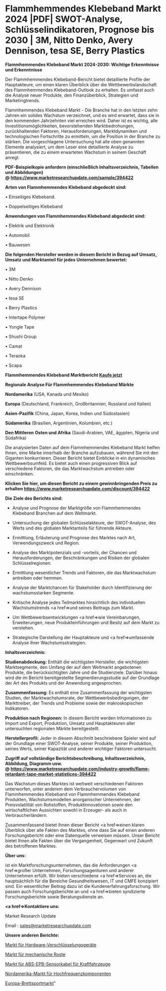 # Flammhemmendes Klebeband Markt 2024 |PDF| SWOT-Analyse, Schlüsselindikatoren, Prognose bis 2030 | 3M, Nitto Denko, Avery Dennison, tesa SE, Berry Plastics

<strong>Flammhemmendes Klebeband Markt 2024-2030: Wichtige Erkenntnisse und Erkenntnisse</strong>

Der Flammhemmendes Klebeband-Bericht bietet detaillierte Profile der Hauptakteure, um einen klaren Überblick über die Wettbewerbslandschaft des Flammhemmendes Klebeband-Outlook zu erhalten. Es umfasst auch die Analyse neuer Produkte, den Finanzüberblick, Strategien und Marketingtrends.

Flammhemmendes Klebeband Markt - Die Branche hat in den letzten zehn Jahren ein solides Wachstum verzeichnet, und es wird erwartet, dass sie in den kommenden Jahrzehnten viel erreichen wird. Daher ist es wichtig, alle Investitionsmöglichkeiten, bevorstehenden Marktbedrohungen, zurückhaltenden Faktoren, Herausforderungen, Marktdynamiken und technologischen Fortschritte zu ermitteln, um die Position in der Branche zu stärken. Die vorgeschlagene Untersuchung hat alle oben genannten Elemente analysiert, um dem Leser eine detaillierte Analyse zu präsentieren, die zu einem erwarteten Wachstum in seinem Geschäft anregt.

<strong><b>PDF-Beispielkopie anfordern (einschließlich Inhaltsverzeichnis, Tabellen und Abbildungen) @ </b></strong><strong><a href=https://www.marketresearchupdate.com/sample/394422><strong>https://www.marketresearchupdate.com/sample/394422</u></a></strong></strong>

<strong>Arten von Flammhemmendes Klebeband abgedeckt sind:</strong>

• Einseitiges Klebeband.

• Doppelseitiges Klebeband

<strong>Anwendungen von Flammhemmendes Klebeband abgedeckt sind:</strong>

• Elektrik und Elektronik

• Automobil

• Bauwesen

<strong>Die folgenden Hersteller werden in diesem Bericht in Bezug auf Umsatz, Umsatz und Marktanteil für jedes Unternehmen bewertet:</strong>

• 3M

• Nitto Denko

• Avery Dennison

• tesa SE

• Berry Plastics

• Intertape Polymer

• Yongle Tape

• Shushi Group

• Camat

• Teraoka

• Scapa

<strong>Flammhemmendes Klebeband Marktbericht <a href=https://www.marketresearchupdate.com/buynow/394422>Kaufe jetzt</a></strong>

<strong>Regionale Analyse Für Flammhemmendes Klebeband Märkte</strong>

<strong>Nordamerika</strong> (USA, Kanada und Mexiko)

<strong>Europa</strong> (Deutschland, Frankreich, Großbritannien, Russland und Italien)

<strong>Asien-Pazifik</strong> (China, Japan, Korea, Indien und Südostasien)

<strong>Südamerika</strong> (Brasilien, Argentinien, Kolumbien, etc.)

<strong>Den Mittleren</strong> <strong>Osten und Afrika</strong> (Saudi-Arabien, VAE, ägypten, Nigeria und Südafrika)

Die analysierten Daten auf dem Flammhemmendes Klebeband Markt helfen Ihnen, eine Marke innerhalb der Branche aufzubauen, während Sie mit den Giganten konkurrieren. Dieser Bericht bietet Einblicke in ein dynamisches Wettbewerbsumfeld. Es bietet auch einen progressiven Blick auf verschiedene Faktoren, die das Marktwachstum antreiben oder einschränken.

<strong>Klicken Sie hier, um diesen Bericht zu einem gewinnbringenden Preis zu erhalten
</strong><strong><a href=https://www.marketresearchupdate.com/discount/394422>https://www.marketresearchupdate.com/discount/394422</b></u></strong></a>

<strong>Die Ziele des Berichts sind:</strong>

- Analyse und Prognose der Marktgröße von Flammhemmendes Klebeband Branchen auf dem Weltmarkt.

- Untersuchung der globalen Schlüsselakteure, der SWOT-Analyse, des Werts und des globalen Marktanteils für führende Akteure.

- Ermittlung, Erläuterung und Prognose des Marktes nach Art, Verwendungszweck und Region.

- Analyse des Marktpotenzials und -vorteils, der Chancen und Herausforderungen, der Beschränkungen und Risiken der globalen Schlüsselregionen.

- Ermittlung wesentlicher Trends und Faktoren, die das Marktwachstum antreiben oder hemmen.

- Analyse der Marktchancen für Stakeholder durch Identifizierung der wachstumsstarken Segmente.

- Kritische Analyse jedes Teilmarktes hinsichtlich des individuellen Wachstumstrends <a href=>und</a> seines Beitrags zum Markt.

- Um Wettbewerbsentwicklungen <a href=>wie</a> Vereinbarungen, Erweiterungen, neue Produkteinführungen und Besitz auf dem Markt zu verstehen.

- Strategische Darstellung der Hauptakteure und <a href=>umfas</a>sende Analyse ihrer Wachstumsstrategien.

<strong>Inhaltsverzeichnis:</strong>

<strong>Studienabdeckung:</strong> Enthält die wichtigsten Hersteller, die wichtigsten Marktsegmente, den Umfang der auf dem Weltmarkt angebotenen Produkte, die berücksichtigten Jahre und die Studienziele. Darüber hinaus wird die im Bericht bereitgestellte Segmentierungsstudie auf der Grundlage der Art des Produkts und der Anwendung angesprochen.

<strong>Zusammenfassung:</strong> Es enthält eine Zusammenfassung der wichtigsten Studien, der Marktwachstumsrate, der Wettbewerbsbedingungen, der Markttreiber, der Trends und Probleme sowie der makroskopischen Indikatoren.

<strong>Produktion nach Regionen:</strong> In diesem Bericht werden Informationen zu Import und Export, Produktion, Umsatz und Hauptakteuren aller untersuchten regionalen Märkte bereitgestellt.

<strong>Herstellerprofil:</strong> Jeder in diesem Abschnitt beschriebene Spieler wird auf der Grundlage einer SWOT-Analyse, seiner Produkte, seiner Produktion, seines Werts, seiner Kapazität und anderer wichtiger Faktoren untersucht.

<strong><b>Zugriff auf vollständige Berichtsbeschreibung, Inhaltsverzeichnis, Abbildung, Diagramm usw. @ </b></strong><strong><a href=https://www.marketresearchupdate.com/industry-growth/flame-retardant-tape-market-statistices-394422>https://www.marketresearchupdate.com/industry-growth/flame-retardant-tape-market-statistices-394422</a></strong>

Das Wachstum dieses Marktes ist weltweit verschiedenen Faktoren unterworfen, unter anderem dem Verbrauchervolumen von Flammhemmendes Klebeband von Flammhemmendes Klebeband Produkten, Wachstumsmodellen anorganischer Unternehmen, der Preisvolatilität von Rohstoffen, Produktinnovationen sowie den wirtschaftlichen Aussichten sowohl in Erzeuger- als auch in Verbraucherländern.

Zusammenfassend bietet Ihnen dieser Bericht <a href=>einen</a> klaren Überblick über alle Fakten des Marktes, ohne dass Sie auf einen anderen Forschungsbericht oder eine Datenquelle verweisen müssen. Unser Bericht bietet Ihnen alle Fakten über die Vergangenheit, Gegenwart und Zukunft des betroffenen Marktes.

<strong>Über uns:</strong>

 ist ein Marktforschungsunternehmen, das die Anforderungen <a href=>großer</a> Unternehmen, Forschungsagenturen und anderer Unternehmen erfüllt. Wir bieten verschiedene <a href=>Services</a> an, die hauptsächlich für die Bereiche Gesundheitswesen, IT und CMFE konzipiert sind. Ein wesentlicher Beitrag dazu ist die Kundenerfahrungsforschung. Wir passen auch Forschungsberichte an und <a href=>bieten</a> syndizierte Forschungsberichte sowie Beratungsdienste an.

<strong><a href=>Kontaktiere uns:</a></strong>

Market Research Update

Email : sales@marketresearchupdate.com

<strong>Unsere anderen Berichte:</strong>

<a href=https://www.linkedin.com/pulse/hardware-encryption-devices-market-has-huge-growth-industry>Markt für Hardware-Verschlüsselungsgeräte</a>

<a href=https://www.linkedin.com/pulse/mechanical-grate-market-2023-remarking-enormous-growth>Markt für mechanische Roste</a>

<a href=https://www.linkedin.com/pulse/automotive-abs-epb-sensor-cable-market-2023-remarking>Markt für ABS-EPB-Sensorkabel für Kraftfahrzeuge</a>

<a href=https://www.linkedin.com/pulse/north-america-radio-frequency-components-market-1f>Nordamerika-Markt für Hochfrequenzkomponenten</a>

<a href=https://www.linkedin.com/pulse/europe-board-sport-market-2023-booming-across-globe-segments>Europa-Brettsportmarkt</a>"
